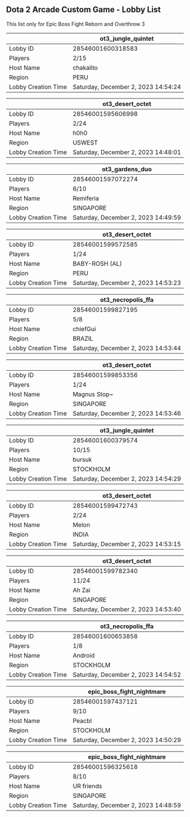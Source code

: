 ## Dota 2 Arcade Custom Game - Lobby List

This list only for Epic Boss Fight Reborn and Overthrow 3

|  | ot3_jungle_quintet |
| ------ | ------ |
| Lobby ID | 28546001600318583 |
| Players | 2/15 |
| Host Name | chakalito |
| Region | PERU |
| Lobby Creation Time | Saturday, December 2, 2023 14:54:24 |


|  | ot3_desert_octet |
| ------ | ------ |
| Lobby ID | 28546001595606998 |
| Players | 2/24 |
| Host Name | h0h0 |
| Region | USWEST |
| Lobby Creation Time | Saturday, December 2, 2023 14:48:01 |


|  | ot3_gardens_duo |
| ------ | ------ |
| Lobby ID | 28546001597072274 |
| Players | 6/10 |
| Host Name | Remiferia |
| Region | SINGAPORE |
| Lobby Creation Time | Saturday, December 2, 2023 14:49:59 |


|  | ot3_desert_octet |
| ------ | ------ |
| Lobby ID | 28546001599572585 |
| Players | 1/24 |
| Host Name | BABY-ROSH (AL) |
| Region | PERU |
| Lobby Creation Time | Saturday, December 2, 2023 14:53:23 |


|  | ot3_necropolis_ffa |
| ------ | ------ |
| Lobby ID | 28546001599827195 |
| Players | 5/8 |
| Host Name | chiefGui |
| Region | BRAZIL |
| Lobby Creation Time | Saturday, December 2, 2023 14:53:44 |


|  | ot3_desert_octet |
| ------ | ------ |
| Lobby ID | 28546001599853356 |
| Players | 1/24 |
| Host Name | Magnus Stop~ |
| Region | SINGAPORE |
| Lobby Creation Time | Saturday, December 2, 2023 14:53:46 |


|  | ot3_jungle_quintet |
| ------ | ------ |
| Lobby ID | 28546001600379574 |
| Players | 10/15 |
| Host Name | bursuk |
| Region | STOCKHOLM |
| Lobby Creation Time | Saturday, December 2, 2023 14:54:29 |


|  | ot3_desert_octet |
| ------ | ------ |
| Lobby ID | 28546001599472743 |
| Players | 2/24 |
| Host Name | Melon |
| Region | INDIA |
| Lobby Creation Time | Saturday, December 2, 2023 14:53:15 |


|  | ot3_desert_octet |
| ------ | ------ |
| Lobby ID | 28546001599782340 |
| Players | 11/24 |
| Host Name | Ah Zai |
| Region | SINGAPORE |
| Lobby Creation Time | Saturday, December 2, 2023 14:53:40 |


|  | ot3_necropolis_ffa |
| ------ | ------ |
| Lobby ID | 28546001600653858 |
| Players | 1/8 |
| Host Name | Android |
| Region | STOCKHOLM |
| Lobby Creation Time | Saturday, December 2, 2023 14:54:52 |


|  | epic_boss_fight_nightmare |
| ------ | ------ |
| Lobby ID | 28546001597437121 |
| Players | 9/10 |
| Host Name | Peacbl |
| Region | STOCKHOLM |
| Lobby Creation Time | Saturday, December 2, 2023 14:50:29 |


|  | epic_boss_fight_nightmare |
| ------ | ------ |
| Lobby ID | 28546001596325618 |
| Players | 8/10 |
| Host Name | UR friends |
| Region | SINGAPORE |
| Lobby Creation Time | Saturday, December 2, 2023 14:48:59 |


